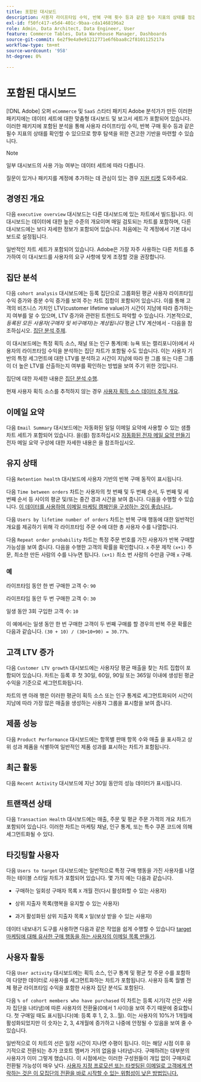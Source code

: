 ```yaml
---
title: 포함된 대시보드
description: 사용자 라이프타임 수익, 반복 구매 횟수 등과 같은 필수 지표의 상태를 점검하여 향후 탐색을 위한 견고한 기반을 구축하는 방법에 대해 알아봅니다.
exl-id: f50fc417-e5d4-401c-9baa-cda1468196a2
role: Admin, Data Architect, Data Engineer, User
feature: Commerce Tables, Data Warehouse Manager, Dashboards
source-git-commit: 6e2f9e4a9e91212771e6f6baa8c2f8101125217a
workflow-type: tm+mt
source-wordcount: '958'
ht-degree: 0%

---
```


# 포함된 대시보드

[!DNL Adobe] 오퍼 `eCommerce` 및 `SaaS` 스타터 패키지 Adobe 분석가가 만든 이러한 패키지에는 데이터 세트에 대한 맞춤형 대시보드 및 보고서 세트가 포함되어 있습니다. 이러한 패키지에 포함된 분석을 통해 사용자 라이프타임 수익, 반복 구매 횟수 등과 같은 필수 지표의 상태를 확인할 수 있으므로 향후 탐색을 위한 견고한 기반을 마련할 수 있습니다.

>[!NOTE]
>
>일부 대시보드의 사용 가능 여부는 데이터 세트에 따라 다릅니다.

질문이 있거나 패키지를 계정에 추가하는 데 관심이 있는 경우 [지원 티켓](https://experienceleague.adobe.com/docs/commerce-knowledge-base/kb/troubleshooting/miscellaneous/mbi-service-policies.html) 도와주세요.

## 경영진 개요

다음 `executive overview` 대시보드는 다른 대시보드에 있는 차트에서 빌드됩니다. 이 대시보드는 데이터에 대한 높은 수준의 개요이며 매일 검토되는 차트를 포함하며, 다른 대시보드에는 보다 자세한 정보가 포함되어 있습니다. 처음에는 각 계정에서 기본 대시보드로 설정됩니다.

일반적인 차트 세트가 포함되어 있습니다. Adobe은 가장 자주 사용하는 다른 차트를 추가하여 이 대시보드를 사용자의 요구 사항에 맞게 조정할 것을 권장합니다.

## 집단 분석

다음 `cohort analysis` 대시보드에는 등록 집단으로 그룹화된 평균 사용자 라이프타임 수익 증가와 증분 수익 증가를 보여 주는 차트 집합이 포함되어 있습니다. 이를 통해 고객의 비즈니스 가치인 LTV(customer lifetime value)가 시간이 지남에 따라 증가하는지 여부를 알 수 있으며, LTV 증가와 관련된 트렌드도 파악할 수 있습니다. 기본적으로, *등록된 모든 사용자(구매자 및 비구매자)는 계상됩니다* 평균 LTV 계산에서 - 다음을 참조하십시오. [집단 분석 주제](../../data-analyst/dev-reports/cohort-rpt-bldr.md).

이 대시보드에는 특정 획득 소스, 채널 또는 인구 통계(예: 뉴욕 또는 캘리포니아)에서 사용자의 라이프타임 수익을 분석하는 집단 차트가 포함될 수도 있습니다. 이는 사용자 기반의 특정 세그먼트에 대한 LTV를 분석하고 시간이 지남에 따라 한 그룹 또는 다른 그룹이 더 높은 LTV를 산출하는지 여부를 확인하는 방법을 보여 주기 위한 것입니다.

집단에 대한 자세한 내용은 [집단 분석 수행](../../data-analyst/dev-reports/cohort-rpt-bldr.md).

현재 사용자 획득 소스를 추적하지 않는 경우 [사용자 획득 소스 데이터 추적 개요](../../data-analyst/analysis/google-track-user-acq.md).

## 이메일 요약

다음 `Email Summary` 대시보드에는 자동화된 일일 이메일 요약에 사용할 수 있는 샘플 차트 세트가 포함되어 있습니다. 을(를) 참조하십시오 [자동화된 전자 메일 요약 만들기](../../data-user/export-data/email-summaries.md) 전자 메일 요약 구성에 대한 자세한 내용은 을 참조하십시오.  

## 유지 상태

다음 `Retention health` 대시보드에 사용자 기반의 반복 구매 동작이 표시됩니다.

다음 `Time between orders` 차트는 사용자의 첫 번째 및 두 번째 순서, 두 번째 및 세 번째 순서 등 사이의 평균 및/또는 중간 경과 시간을 보여 줍니다. 다음을 수행할 수 있습니다. [이 데이터를 사용하여 이메일 마케팅 캠페인을 구성하는 것이 좋습니다.](http://blog.rjmetrics.com/acting-on-marketing-data-in-your-rjmetrics-online-dashboard/).

다음 `Users by lifetime number of orders` 차트는 반복 구매 행동에 대한 일반적인 개요를 제공하기 위해 각 라이프타임 주문 수에 대한 총 사용자 수를 나열합니다.  

다음 `Repeat order probability` 차트는 특정 주문 번호를 가진 사용자가 반복 구매할 가능성을 보여 줍니다. 다음을 수행한 고객의 확률을 확인합니다. `x` 주문 제작 `(x+1)` 주문, 최소한 만든 사람의 수를 나누면 됩니다. `(x+1)` 최소 번 사람의 수만큼 구매 `x` 구매.

### 예

라이프타임 동안 한 번 구매한 고객 수: `90`

라이프타임 동안 두 번 구매한 고객 수: `30`

일생 동안 3회 구입한 고객 수: `10`

이 예에서는 일생 동안 한 번 구매한 고객이 두 번째 구매를 할 경우의 반복 주문 확률은 다음과 같습니다. `(30 + 10) / (30+10+90) = 30.77%`.

## 고객 LTV 증가

다음 `Customer LTV growth` 대시보드에는 사용자당 평균 매출을 찾는 차트 집합이 포함되어 있습니다. 차트는 등록 후 첫 30일, 60일, 90일 또는 365일 이내에 생성된 평균 수익을 기준으로 세그먼트화됩니다.  

차트의 맨 아래 행은 이러한 평균이 획득 소스 또는 인구 통계로 세그먼트화되어 시간이 지남에 따라 가장 많은 매출을 생성하는 사용자 그룹을 표시함을 보여 줍니다.

## 제품 성능

다음 `Product Performance` 대시보드에는 항목별 판매 항목 수와 매출 을 표시하고 상위 성과 제품을 식별하여 일반적인 제품 성과를 표시하는 차트가 포함됩니다.

## 최근 활동

다음 `Recent Activity` 대시보드에 지난 30일 동안의 성능 데이터가 표시됩니다.

## 트랜잭션 상태

다음 `Transaction Health` 대시보드에는 매출, 주문 및 평균 주문 가격의 개요 차트가 포함되어 있습니다. 이러한 차트는 마케팅 채널, 인구 통계, 또는 특수 쿠폰 코드에 의해 세그먼트화될 수 있다.

## 타깃팅할 사용자

다음 `Users to target` 대시보드에는 일반적으로 특정 구매 행동을 가진 사용자를 나열하는 테이블 스타일 차트가 포함되어 있습니다. 몇 가지 예는 다음과 같습니다.

* 구매하는 일회성 구매자 목록 `X` 개월 전(다시 활성화할 수 있는 사용자)

* 상위 지출자 목록(행복을 유지할 수 있는 사용자)

* 과거 활성화된 상위 지출자 목록 `X` 일(보상 받을 수 있는 사용자)

데이터 내보내기 도구를 사용하면 다음과 같은 작업을 쉽게 수행할 수 있습니다 [target 마케팅에 대해 유사한 구매 행동을 하는 사용자의 이메일 목록 만들기](http://blog.rjmetrics.com/creating-contact-lists-for-top-customers/).

## 사용자 활동

다음 `User activity` 대시보드에는 획득 소스, 인구 통계 및 평균 첫 주문 수를 포함하여 다양한 데이터로 사용자를 세그먼트화하는 차트가 포함됩니다. 사용자 등록 월별 전체 평균 라이프타임 수익을 포함한 사용자 집단 분석도 포함된다.

다음 `% of cohort members who have purchased` 이 차트는 등록 시기(각 선은 사용자 집단을 나타냄)에 따른 사용자의 전환율(0에서 1 사이)을 보여 주기 때문에 중요합니다. 첫 구매일 때도 표시됩니다(예: 등록 후 1, 2, 3...월). 이는 사용자의 10%가 1개월에 활성화되었지만 이 숫자는 2, 3, 4개월에 증가하고 나중에 안정될 수 있음을 보여 줄 수 있습니다.

일반적으로 이 차트의 선은 일정 시간이 지나면 수평이 됩니다. 이는 해당 시점 이후 유기적으로 전환되는 추가 코호트 멤버가 거의 없음을 나타냅니다. 구매하려는 대부분의 사용자가 이미 그렇게 했습니다. 이 시점에서는 이러한 구성원들이 개입 없이 구매자로 전환될 가능성이 매우 낮다. [사용자 지정 프로모션 또는 타겟팅된 이메일로 고객에게 연락하는 것은 이 모집단의 전환을 바로 시작할 수 있는 위험성이 낮은 방법입니다.](http://blog.rjmetrics.com/acting-on-marketing-data-in-your-rjmetrics-online-dashboard/)
